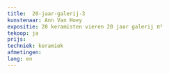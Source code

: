 ```yaml
---
title:  20-jaar-galerij-3
kunstenaar: Ann Van Hoey
expositie: 20 keramisten vieren 20 jaar galerij π²
tekoop: ja
prijs: 
techniek: keramiek
afmetingen: 
lang: en
---
```

